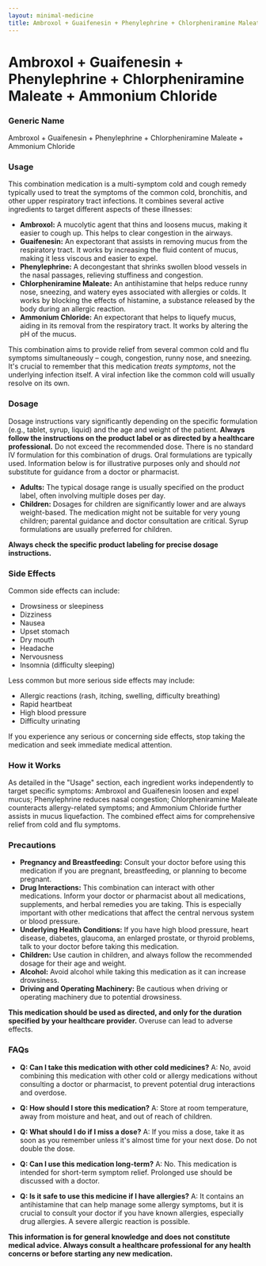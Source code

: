 ```yaml
---
layout: minimal-medicine
title: Ambroxol + Guaifenesin + Phenylephrine + Chlorpheniramine Maleate + Ammonium Chloride
---
```


# Ambroxol + Guaifenesin + Phenylephrine + Chlorpheniramine Maleate + Ammonium Chloride
### Generic Name
Ambroxol + Guaifenesin + Phenylephrine + Chlorpheniramine Maleate + Ammonium Chloride


### Usage

This combination medication is a multi-symptom cold and cough remedy typically used to treat the symptoms of the common cold, bronchitis, and other upper respiratory tract infections.  It combines several active ingredients to target different aspects of these illnesses:

* **Ambroxol:** A mucolytic agent that thins and loosens mucus, making it easier to cough up. This helps to clear congestion in the airways.
* **Guaifenesin:** An expectorant that assists in removing mucus from the respiratory tract. It works by increasing the fluid content of mucus, making it less viscous and easier to expel.
* **Phenylephrine:** A decongestant that shrinks swollen blood vessels in the nasal passages, relieving stuffiness and congestion.
* **Chlorpheniramine Maleate:** An antihistamine that helps reduce runny nose, sneezing, and watery eyes associated with allergies or colds.  It works by blocking the effects of histamine, a substance released by the body during an allergic reaction.
* **Ammonium Chloride:** An expectorant that helps to liquefy mucus, aiding in its removal from the respiratory tract.  It works by altering the pH of the mucus.


This combination aims to provide relief from several common cold and flu symptoms simultaneously – cough, congestion, runny nose, and sneezing.  It's crucial to remember that this medication *treats symptoms*, not the underlying infection itself.  A viral infection like the common cold will usually resolve on its own.


### Dosage

Dosage instructions vary significantly depending on the specific formulation (e.g., tablet, syrup, liquid) and the age and weight of the patient.  **Always follow the instructions on the product label or as directed by a healthcare professional.**  Do not exceed the recommended dose.  There is no standard IV formulation for this combination of drugs. Oral formulations are typically used.  Information below is for illustrative purposes only and should *not* substitute for guidance from a doctor or pharmacist.

* **Adults:** The typical dosage range is usually specified on the product label, often involving multiple doses per day.
* **Children:**  Dosages for children are significantly lower and are always weight-based.  The medication might not be suitable for very young children;  parental guidance and doctor consultation are critical.  Syrup formulations are usually preferred for children.

**Always check the specific product labeling for precise dosage instructions.**


### Side Effects

Common side effects can include:

* Drowsiness or sleepiness
* Dizziness
* Nausea
* Upset stomach
* Dry mouth
* Headache
* Nervousness
* Insomnia (difficulty sleeping)


Less common but more serious side effects may include:

* Allergic reactions (rash, itching, swelling, difficulty breathing)
* Rapid heartbeat
* High blood pressure
* Difficulty urinating


If you experience any serious or concerning side effects, stop taking the medication and seek immediate medical attention.


### How it Works

As detailed in the "Usage" section, each ingredient works independently to target specific symptoms:  Ambroxol and Guaifenesin loosen and expel mucus; Phenylephrine reduces nasal congestion; Chlorpheniramine Maleate counteracts allergy-related symptoms; and Ammonium Chloride further assists in mucus liquefaction.  The combined effect aims for comprehensive relief from cold and flu symptoms.


### Precautions

* **Pregnancy and Breastfeeding:**  Consult your doctor before using this medication if you are pregnant, breastfeeding, or planning to become pregnant.
* **Drug Interactions:** This combination can interact with other medications. Inform your doctor or pharmacist about all medications, supplements, and herbal remedies you are taking. This is especially important with other medications that affect the central nervous system or blood pressure.
* **Underlying Health Conditions:**  If you have high blood pressure, heart disease, diabetes, glaucoma, an enlarged prostate, or thyroid problems, talk to your doctor before taking this medication.
* **Children:**  Use caution in children, and always follow the recommended dosage for their age and weight.
* **Alcohol:** Avoid alcohol while taking this medication as it can increase drowsiness.
* **Driving and Operating Machinery:** Be cautious when driving or operating machinery due to potential drowsiness.

**This medication should be used as directed, and only for the duration specified by your healthcare provider.**  Overuse can lead to adverse effects.


### FAQs

* **Q: Can I take this medication with other cold medicines?** A: No, avoid combining this medication with other cold or allergy medications without consulting a doctor or pharmacist, to prevent potential drug interactions and overdose.

* **Q: How should I store this medication?** A: Store at room temperature, away from moisture and heat, and out of reach of children.

* **Q: What should I do if I miss a dose?** A: If you miss a dose, take it as soon as you remember unless it's almost time for your next dose. Do not double the dose.

* **Q:  Can I use this medication long-term?** A:  No. This medication is intended for short-term symptom relief.  Prolonged use should be discussed with a doctor.

* **Q: Is it safe to use this medicine if I have allergies?** A:  It contains an antihistamine that can help manage some allergy symptoms, but it is crucial to consult your doctor if you have known allergies, especially drug allergies.  A severe allergic reaction is possible.

**This information is for general knowledge and does not constitute medical advice.  Always consult a healthcare professional for any health concerns or before starting any new medication.**
